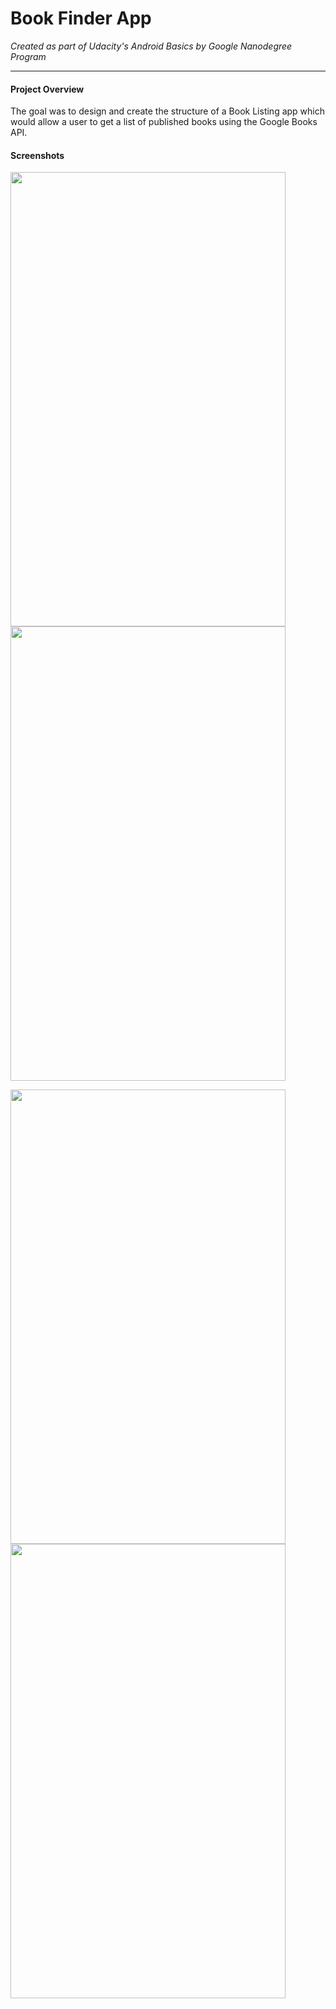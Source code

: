 # Book Finder App
*Created as part of Udacity's Android Basics by Google Nanodegree Program*
__________________

#### Project Overview

The goal was to design and create the structure of a Book Listing app which would allow a user to get a list of published books using 
the Google Books API.

#### Screenshots

<img src="https://user-images.githubusercontent.com/22053146/29139967-bb2f1bda-7d40-11e7-8f91-a620f050f8c2.jpg" 
data-canonical-src="https://user-images.githubusercontent.com/22053146/29139967-bb2f1bda-7d40-11e7-8f91-a620f050f8c2.jpg" 
width="440" height="727" /> 
<img src="https://user-images.githubusercontent.com/22053146/29139990-cb74b946-7d40-11e7-837f-674dd9a21d3c.jpg" 
data-canonical-src="https://user-images.githubusercontent.com/22053146/29139990-cb74b946-7d40-11e7-837f-674dd9a21d3c.jpg" 
width="440" height="727" /> 

<img src="https://user-images.githubusercontent.com/22053146/29140074-132518bc-7d41-11e7-9807-617d88238be6.jpg" 
data-canonical-src="https://user-images.githubusercontent.com/22053146/29140074-132518bc-7d41-11e7-9807-617d88238be6.jpg" 
width="440" height="727" /> 
<img src="https://user-images.githubusercontent.com/22053146/29140093-21916018-7d41-11e7-88a5-64b4e92b1387.jpg" 
data-canonical-src="https://user-images.githubusercontent.com/22053146/29140093-21916018-7d41-11e7-88a5-64b4e92b1387.jpg" 
width="440" height="727" /> 
